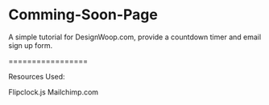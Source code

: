 Comming-Soon-Page
=================

A simple tutorial for DesignWoop.com, provide a countdown timer and email sign up form.

=================

Resources Used: 

Flipclock.js
Mailchimp.com


